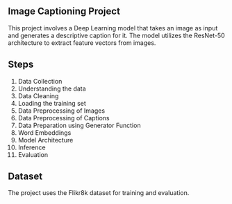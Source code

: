## Image Captioning Project

This project involves a Deep Learning model that takes an image as input and generates a descriptive caption for it. The model utilizes the ResNet-50 architecture to extract feature vectors from images.

## Steps

1. Data Collection
2. Understanding the data
3. Data Cleaning
4. Loading the training set
5. Data Preprocessing of Images
6. Data Preprocessing of Captions
7. Data Preparation using Generator Function
8. Word Embeddings
9. Model Architecture
10. Inference
11. Evaluation

## Dataset

The project uses the Flikr8k dataset for training and evaluation.

